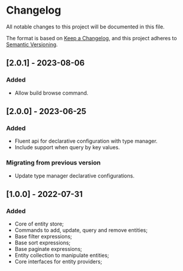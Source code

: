 # Changelog

All notable changes to this project will be documented in this file.

The format is based on [Keep a Changelog](https://keepachangelog.com/en/1.0.0/),
and this project adheres to [Semantic Versioning](https://semver.org/spec/v2.0.0.html).

## [2.0.1] - 2023-08-06

### Added

- Allow build browse command.

## [2.0.0] - 2023-06-25

### Added

- Fluent api for declarative configuration with type manager.
- Include support when query by key values.

### Migrating from previous version

- Update type manager declarative configurations.

## [1.0.0] - 2022-07-31

### Added

- Core of entity store;
- Commands to add, update, query and remove entities;
- Base filter expressions;
- Base sort expressions;
- Base paginate expressions;
- Entity collection to manipulate entities;
- Core interfaces for entity providers;
